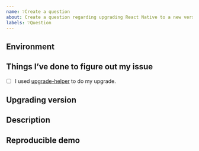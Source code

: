 ```yaml
---
name: ❔Create a question
about: Create a question regarding upgrading React Native to a new version.
labels: ❔Question
---
```


## Environment

<!-- Run `react-native info` in your terminal and paste its contents here. -->

## Things I’ve done to figure out my issue

- [ ] I used [upgrade-helper](https://react-native-community.github.io/upgrade-helper/) to do my upgrade.
<!-- If you don't check this box, please describe below what you used to do your upgrade. -->

## Upgrading version

<!-- Specify to which version you are upgrading to. -->

## Description

<!--
  Please describe your issue in detail, include screenshots if needed.
-->

## Reproducible demo

<!--
  Let other people know how to reproduce the issue. Include a code sample or share a project that reproduces the issue.
  Please follow the guidelines for providing a minimal example: https://stackoverflow.com/help/mcve.
-->

